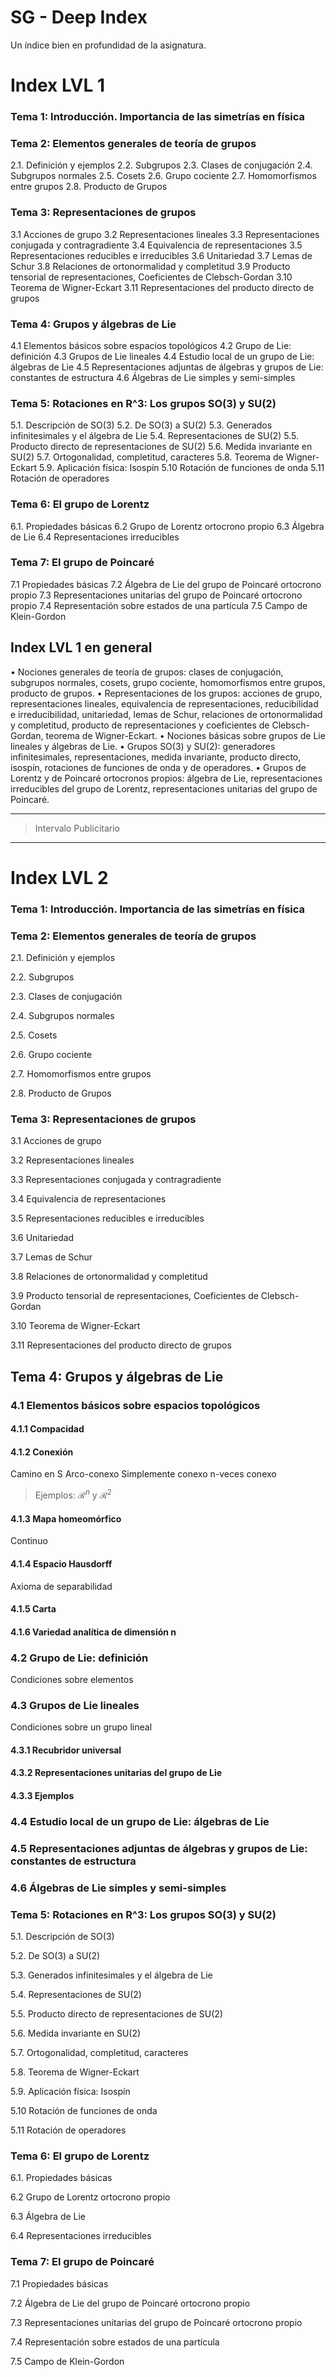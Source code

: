 
# SG - Deep Index

Un índice bien en profundidad de la asignatura.

# Index LVL 1

### Tema 1: Introducción. Importancia de las simetrías en física

### Tema 2: Elementos generales de teoría de grupos
2.1. Definición y ejemplos
2.2. Subgrupos
2.3. Clases de conjugación
2.4. Subgrupos normales
2.5. Cosets
2.6. Grupo cociente
2.7. Homomorfismos entre grupos
2.8. Producto de Grupos

### Tema 3: Representaciones de grupos
3.1 Acciones de grupo
3.2 Representaciones lineales
3.3 Representaciones conjugada y contragradiente
3.4 Equivalencia de representaciones
3.5 Representaciones reducibles e irreducibles
3.6 Unitariedad
3.7 Lemas de Schur
3.8 Relaciones de ortonormalidad y completitud
3.9 Producto tensorial de representaciones, Coeficientes de Clebsch-Gordan
3.10 Teorema de Wigner-Eckart
3.11 Representaciones del producto directo de grupos


### Tema 4: Grupos y álgebras de Lie
4.1 Elementos básicos sobre espacios topológicos
4.2 Grupo de Lie: definición
4.3 Grupos de Lie lineales
4.4 Estudio local de un grupo de Lie: álgebras de Lie
4.5 Representaciones adjuntas de álgebras y grupos de Lie: constantes de estructura
4.6 Álgebras de Lie simples y semi-simples


### Tema 5: Rotaciones en R^3: Los grupos SO(3) y SU(2)
5.1. Descripción de SO(3)
5.2. De SO(3) a SU(2)
5.3. Generados infinitesimales y el álgebra de Lie
5.4. Representaciones de SU(2)
5.5. Producto directo de representaciones de SU(2)
5.6. Medida invariante en SU(2)
5.7. Ortogonalidad, completitud, caracteres
5.8. Teorema de Wigner-Eckart
5.9. Aplicación física: Isospín
5.10 Rotación de funciones de onda
5.11 Rotación de operadores


### Tema 6: El grupo de Lorentz
6.1. Propiedades básicas
6.2 Grupo de Lorentz ortocrono propio
6.3 Álgebra de Lie
6.4 Representaciones irreducibles

### Tema 7: El grupo de Poincaré
7.1 Propiedades básicas
7.2 Álgebra de Lie del grupo de Poincaré ortocrono propio
7.3 Representaciones unitarias del grupo de Poincaré ortocrono propio
7.4 Representación sobre estados de una partícula
7.5 Campo de Klein-Gordon

## Index LVL 1 en general

• Nociones generales de teoría de grupos: clases de conjugación, subgrupos normales, cosets, grupo cociente, homomorfismos entre grupos, producto de grupos.
• Representaciones de los grupos: acciones de grupo, representaciones lineales, equivalencia de representaciones, reducibilidad e irreducibilidad, unitariedad, lemas de Schur, relaciones de ortonormalidad y completitud, producto de representaciones y coeficientes de Clebsch-Gordan, teorema de Wigner-Eckart.
• Nociones básicas sobre grupos de Lie lineales y álgebras de Lie.
• Grupos SO(3) y SU(2): generadores infinitesimales, representaciones, medida invariante,
producto directo, isospín, rotaciones de funciones de onda y de operadores.
• Grupos de Lorentz y de Poincaré ortocronos propios: álgebra de Lie, representaciones
irreducibles del grupo de Lorentz, representaciones unitarias del grupo de Poincaré.


---
>
>
>
> Intervalo Publicitario
> 
>
---

# Index LVL 2

### Tema 1: Introducción. Importancia de las simetrías en física

### Tema 2: Elementos generales de teoría de grupos
2.1. Definición y ejemplos

2.2. Subgrupos

2.3. Clases de conjugación

2.4. Subgrupos normales

2.5. Cosets

2.6. Grupo cociente

2.7. Homomorfismos entre grupos

2.8. Producto de Grupos

### Tema 3: Representaciones de grupos
3.1 Acciones de grupo

3.2 Representaciones lineales

3.3 Representaciones conjugada y contragradiente

3.4 Equivalencia de representaciones

3.5 Representaciones reducibles e irreducibles

3.6 Unitariedad

3.7 Lemas de Schur

3.8 Relaciones de ortonormalidad y completitud

3.9 Producto tensorial de representaciones, Coeficientes de Clebsch-Gordan

3.10 Teorema de Wigner-Eckart

3.11 Representaciones del producto directo de grupos


## Tema 4: Grupos y álgebras de Lie
### 4.1 Elementos básicos sobre espacios topológicos
#### 4.1.1 Compacidad
#### 4.1.2 Conexión
Camino en S
Arco-conexo
Simplemente conexo
n-veces conexo
> Ejemplos: $\mathcal{R}^n$ y $\mathcal{R}^2$ 
#### 4.1.3 Mapa homeomórfico
Continuo
#### 4.1.4 Espacio Hausdorff
Axioma de separabilidad
#### 4.1.5 Carta
#### 4.1.6 Variedad analítica de dimensión n

### 4.2 Grupo de Lie: definición
Condiciones sobre elementos

### 4.3 Grupos de Lie lineales
Condiciones sobre un grupo lineal
#### 4.3.1 Recubridor universal
#### 4.3.2 Representaciones unitarias del grupo de Lie
#### 4.3.3 Ejemplos


### 4.4 Estudio local de un grupo de Lie: álgebras de Lie
### 4.5 Representaciones adjuntas de álgebras y grupos de Lie: constantes de estructura
### 4.6 Álgebras de Lie simples y semi-simples


### Tema 5: Rotaciones en R^3: Los grupos SO(3) y SU(2)
5.1. Descripción de SO(3)

5.2. De SO(3) a SU(2)

5.3. Generados infinitesimales y el álgebra de Lie

5.4. Representaciones de SU(2)

5.5. Producto directo de representaciones de SU(2)

5.6. Medida invariante en SU(2)

5.7. Ortogonalidad, completitud, caracteres

5.8. Teorema de Wigner-Eckart

5.9. Aplicación física: Isospín

5.10 Rotación de funciones de onda

5.11 Rotación de operadores


### Tema 6: El grupo de Lorentz
6.1. Propiedades básicas

6.2 Grupo de Lorentz ortocrono propio

6.3 Álgebra de Lie

6.4 Representaciones irreducibles

### Tema 7: El grupo de Poincaré
7.1 Propiedades básicas

7.2 Álgebra de Lie del grupo de Poincaré ortocrono propio

7.3 Representaciones unitarias del grupo de Poincaré ortocrono propio

7.4 Representación sobre estados de una partícula

7.5 Campo de Klein-Gordon

<!--stackedit_data:
eyJoaXN0b3J5IjpbMTM3OTkzNzMwNSwtOTIyMjg2OTA2LDIxMz
M0Mzg1MjksLTY4MDQxNjc5Niw4NTI5ODY2MDVdfQ==
-->